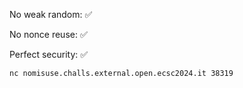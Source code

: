 No weak random: ✅

No nonce reuse: ✅

Perfect security: ✅

`nc nomisuse.challs.external.open.ecsc2024.it 38319`
